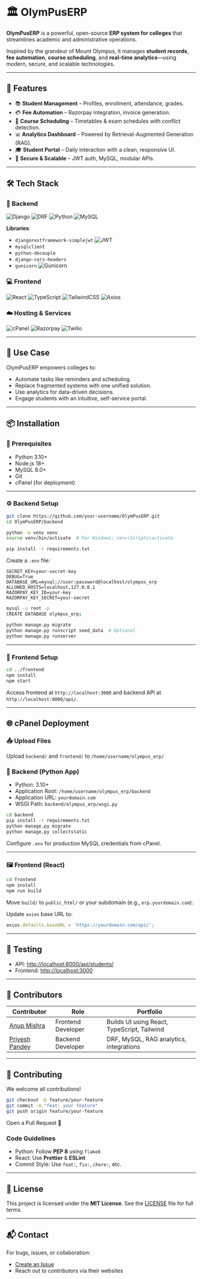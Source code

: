 # 🏛️ OlymPusERP

**OlymPusERP** is a powerful, open-source **ERP system for colleges** that streamlines academic and administrative operations.

Inspired by the grandeur of Mount Olympus, it manages **student records**, **fee automation**, **course scheduling**, and **real-time analytics**—using modern, secure, and scalable technologies.

---

## 🚀 Features

* 📚 **Student Management** – Profiles, enrollment, attendance, grades.
* 💳 **Fee Automation** – Razorpay integration, invoice generation.
* 📆 **Course Scheduling** – Timetables & exam schedules with conflict detection.
* 📊 **Analytics Dashboard** – Powered by Retrieval-Augmented Generation (RAG).
* 🎓 **Student Portal** – Daily interaction with a clean, responsive UI.
* 🔐 **Secure & Scalable** – JWT auth, MySQL, modular APIs.

---

## 🛠️ Tech Stack

### 🧠 Backend

![Django](https://img.shields.io/badge/Django-092E20?style=for-the-badge\&logo=django\&logoColor=white)
![DRF](https://img.shields.io/badge/DRF-ff1709?style=for-the-badge\&logo=django\&logoColor=white)
![Python](https://img.shields.io/badge/Python-3776AB?style=for-the-badge\&logo=python\&logoColor=white)
![MySQL](https://img.shields.io/badge/MySQL-4479A1?style=for-the-badge\&logo=mysql\&logoColor=white)

**Libraries**:

* `djangorestframework-simplejwt` ![JWT](https://img.shields.io/badge/JWT-000000?style=for-the-badge\&logo=jsonwebtokens\&logoColor=white)
* `mysqlclient`
* `python-decouple`
* `django-cors-headers`
* `gunicorn` ![Gunicorn](https://img.shields.io/badge/Gunicorn-499848?style=for-the-badge)

### 💻 Frontend

![React](https://img.shields.io/badge/React-20232A?style=for-the-badge\&logo=react\&logoColor=61DAFB)
![TypeScript](https://img.shields.io/badge/TypeScript-3178C6?style=for-the-badge\&logo=typescript\&logoColor=white)
![TailwindCSS](https://img.shields.io/badge/Tailwind-06B6D4?style=for-the-badge\&logo=tailwind-css\&logoColor=white)
![Axios](https://img.shields.io/badge/Axios-5A29E4?style=for-the-badge\&logo=axios\&logoColor=white)

### ☁️ Hosting & Services

![cPanel](https://img.shields.io/badge/cPanel-FF6C2C?style=for-the-badge\&logo=cpanel\&logoColor=white)
![Razorpay](https://img.shields.io/badge/Razorpay-02042B?style=for-the-badge\&logo=razorpay\&logoColor=white)
![Twilio](https://img.shields.io/badge/Twilio-F22F46?style=for-the-badge\&logo=twilio\&logoColor=white)

---

## 🎯 Use Case

OlymPusERP empowers colleges to:

* Automate tasks like reminders and scheduling.
* Replace fragmented systems with one unified solution.
* Use analytics for data-driven decisions.
* Engage students with an intuitive, self-service portal.

---

## 📦 Installation

### 🔧 Prerequisites

* Python 3.10+
* Node.js 18+
* MySQL 8.0+
* Git
* cPanel (for deployment)

---

### ⚙️ Backend Setup

```bash
git clone https://github.com/your-username/OlymPusERP.git
cd OlymPusERP/backend

python -m venv venv
source venv/bin/activate  # For Windows: venv\Scripts\activate

pip install -r requirements.txt
```

Create a `.env` file:

```env
SECRET_KEY=your-secret-key
DEBUG=True
DATABASE_URL=mysql://user:password@localhost/olympus_erp
ALLOWED_HOSTS=localhost,127.0.0.1
RAZORPAY_KEY_ID=your-key
RAZORPAY_KEY_SECRET=your-secret
```

```bash
mysql -u root -p
CREATE DATABASE olympus_erp;

python manage.py migrate
python manage.py runscript seed_data  # Optional
python manage.py runserver
```

---

### 🎨 Frontend Setup

```bash
cd ../frontend
npm install
npm start
```

Access frontend at `http://localhost:3000` and backend API at `http://localhost:8000/api/`.

---

## 🌐 cPanel Deployment

### 📤 Upload Files

Upload `backend/` and `frontend/` to `/home/username/olympus_erp/`

### 🐍 Backend (Python App)

* Python: 3.10+
* Application Root: `/home/username/olympus_erp/backend`
* Application URL: `yourdomain.com`
* WSGI Path: `backend/olympus_erp/wsgi.py`

```bash
cd backend
pip install -r requirements.txt
python manage.py migrate
python manage.py collectstatic
```

Configure `.env` for production MySQL credentials from cPanel.

---

### 🖼️ Frontend (React)

```bash
cd frontend
npm install
npm run build
```

Move `build/` to `public_html/` or your subdomain (e.g., `erp.yourdomain.com`).

Update `axios` base URL to:

```ts
axios.defaults.baseURL = 'https://yourdomain.com/api/';
```

---

## 🧪 Testing

* API: [http://localhost:8000/api/students/](http://localhost:8000/api/students/)
* Frontend: [http://localhost:3000](http://localhost:3000)

---

## 🌟 Contributors

| Contributor                                 | Role               | Portfolio                                   |
| ------------------------------------------- | ------------------ | ------------------------------------------- |
| [Anup Mishra](https://anupmishra.com/)      | Frontend Developer | Builds UI using React, TypeScript, Tailwind |
| [Priyesh Pandey](https://priyeshpandey.in/) | Backend Developer  | DRF, MySQL, RAG analytics, integrations     |

---

## 🤝 Contributing

We welcome all contributions!

```bash
git checkout -b feature/your-feature
git commit -m "feat: your feature"
git push origin feature/your-feature
```

Open a Pull Request 🚀

### Code Guidelines

* Python: Follow **PEP 8** using `flake8`
* React: Use **Prettier** & **ESLint**
* Commit Style: Use `feat:`, `fix:`, `chore:`, etc.

---

## 📜 License

This project is licensed under the **MIT License**.
See the [LICENSE](LICENSE) file for full terms.

---

## 📬 Contact

For bugs, issues, or collaboration:

* [Create an Issue](https://github.com/CipherNinja/OlymPusERP/issues)
* Reach out to contributors via their websites

